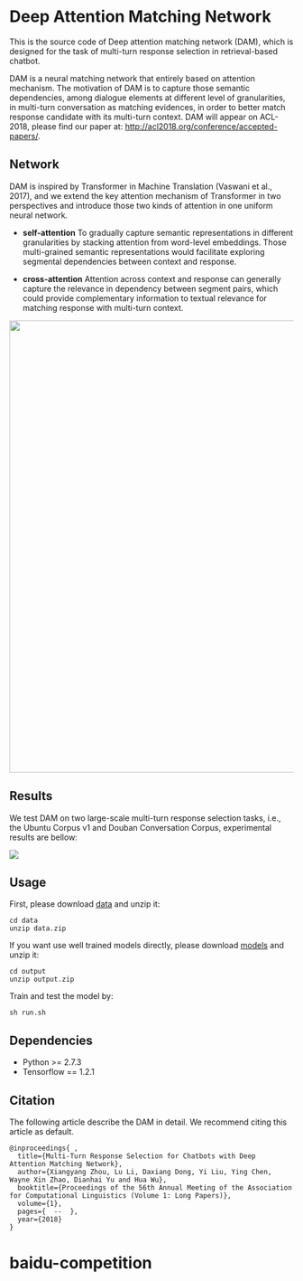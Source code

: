 # __Deep Attention Matching Network__

This is the source code of Deep attention matching network (DAM), which is designed for the task of multi-turn response selection in retrieval-based chatbot.

DAM is a neural matching network that entirely based on attention mechanism. The motivation of DAM is to capture those semantic dependencies, among dialogue elements at different level of granularities, in multi-turn conversation as matching evidences, in order to better match response candidate with its multi-turn context. DAM will appear on ACL-2018, please find our paper at: http://acl2018.org/conference/accepted-papers/.

## __Network__

DAM is inspired by Transformer in Machine Translation (Vaswani et al., 2017), and we extend the key attention mechanism of Transformer in two perspectives and introduce those two kinds of attention in one uniform neural network.

- **self-attention** To gradually capture semantic representations in different granularities by stacking attention from word-level embeddings. Those multi-grained semantic representations would facilitate exploring segmental dependencies between context and response.

- **cross-attention** Attention across context and response can generally capture the relevance in dependency between segment pairs, which could provide complementary information to textual relevance for matching response with multi-turn context.

<div align=center>
<img src="https://thumbnail0.baidupcs.com/thumbnail/60fe71953063e757d3aa4d5c3eeddd6c?fid=1916736698-250528-664972852737103&time=1525849200&rt=sh&sign=FDTAER-DCb740ccc5511e5e8fedcff06b081203-%2FHBzzitGM8IMjxp9bpVnt%2Fn9Tas%3D&expires=8h&chkv=0&chkbd=0&chkpc=&dp-logid=2984102391128263571&dp-callid=0&size=c710_u400&quality=100&vuk=-&ft=video" width=800>
</div>

## __Results__

We test DAM on two large-scale multi-turn response selection tasks, i.e., the Ubuntu Corpus v1 and Douban Conversation Corpus, experimental results are bellow:

<img src="https://thumbnail0.baidupcs.com/thumbnail/6962d7c2e36f53eda42d10188530e90b?fid=1916736698-250528-640638042432102&time=1525852800&rt=sh&sign=FDTAER-DCb740ccc5511e5e8fedcff06b081203-bFZZjD3vvuNxjpAsHhqEOuie%2BVA%3D&expires=8h&chkv=0&chkbd=0&chkpc=&dp-logid=2984156002983948996&dp-callid=0&size=c710_u400&quality=100&vuk=-&ft=video">

## __Usage__

First, please download [data](https://pan.baidu.com/s/1hakfuuwdS8xl7NyxlWzRiQ "data") and unzip it:
```
cd data
unzip data.zip
```

If you want use well trained models directly, please download [models](https://pan.baidu.com/s/1pl4d63MBxihgrEWWfdAz0w "models") and unzip it:
```
cd output
unzip output.zip
```

Train and test the model by:
```
sh run.sh
```

## __Dependencies__

- Python >= 2.7.3
- Tensorflow == 1.2.1

## __Citation__

The following article describe the DAM in detail. We recommend citing this article as default.

```
@inproceedings{ ,
  title={Multi-Turn Response Selection for Chatbots with Deep Attention Matching Network},
  author={Xiangyang Zhou, Lu Li, Daxiang Dong, Yi Liu, Ying Chen, Wayne Xin Zhao, Dianhai Yu and Hua Wu},
  booktitle={Proceedings of the 56th Annual Meeting of the Association for Computational Linguistics (Volume 1: Long Papers)},
  volume={1},
  pages={  --  },
  year={2018}
}
```


# baidu-competition

